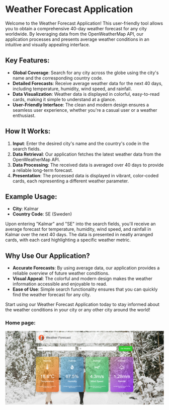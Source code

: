 # Weather Forecast Application

Welcome to the Weather Forecast Application! This user-friendly tool allows you to obtain a comprehensive 40-day weather forecast for any city worldwide. By leveraging data from the OpenWeatherMap API, our application processes and presents average weather conditions in an intuitive and visually appealing interface.

## Key Features:

- **Global Coverage**: Search for any city across the globe using the city's name and the corresponding country code.
- **Detailed Forecasts**: Receive average weather data for the next 40 days, including temperature, humidity, wind speed, and rainfall.
- **Data Visualization**: Weather data is displayed in colorful, easy-to-read cards, making it simple to understand at a glance.
- **User-Friendly Interface**: The clean and modern design ensures a seamless user experience, whether you're a casual user or a weather enthusiast.

## How It Works:

1. **Input**: Enter the desired city's name and the country's code in the search fields.
2. **Data Retrieval**: Our application fetches the latest weather data from the OpenWeatherMap API.
3. **Data Processing**: The received data is averaged over 40 days to provide a reliable long-term forecast.
4. **Presentation**: The processed data is displayed in vibrant, color-coded cards, each representing a different weather parameter.

## Example Usage:

- **City**: Kalmar
- **Country Code**: SE (Sweden)

Upon entering "Kalmar" and "SE" into the search fields, you'll receive an average forecast for temperature, humidity, wind speed, and rainfall in Kalmar over the next 40 days. The data is presented in neatly arranged cards, with each card highlighting a specific weather metric.

## Why Use Our Application?

- **Accurate Forecasts**: By using average data, our application provides a reliable overview of future weather conditions.
- **Visual Appeal**: The colorful and modern design makes the weather information accessible and enjoyable to read.
- **Ease of Use**: Simple search functionality ensures that you can quickly find the weather forecast for any city.

Start using our Weather Forecast Application today to stay informed about the weather conditions in your city or any other city around the world!



### Home page:
![Home page](public/home-page-readme.png)